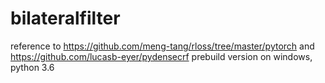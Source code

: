 # bilateralfilter
reference to https://github.com/meng-tang/rloss/tree/master/pytorch and https://github.com/lucasb-eyer/pydensecrf
prebuild version on windows, python 3.6
